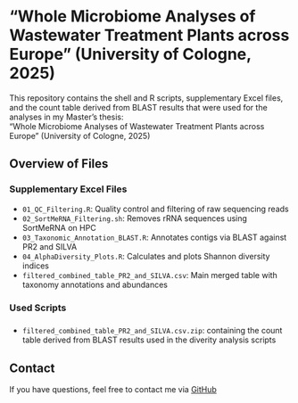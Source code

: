 # “Whole Microbiome Analyses of Wastewater Treatment Plants across Europe” (University of Cologne, 2025)

This repository contains the shell and R scripts, supplementary Excel files, and the count table derived from BLAST results that were used for the analyses in my Master’s thesis:  
“Whole Microbiome Analyses of Wastewater Treatment Plants across Europe” (University of Cologne, 2025)

## Overview of Files

### Supplementary Excel Files
- `01_QC_Filtering.R`: Quality control and filtering of raw sequencing reads
- `02_SortMeRNA_Filtering.sh`: Removes rRNA sequences using SortMeRNA on HPC
- `03_Taxonomic_Annotation_BLAST.R`: Annotates contigs via BLAST against PR2 and SILVA
- `04_AlphaDiversity_Plots.R`: Calculates and plots Shannon diversity indices
- `filtered_combined_table_PR2_and_SILVA.csv`: Main merged table with taxonomy annotations and abundances

### Used Scripts


###
- `filtered_combined_table_PR2_and_SILVA.csv.zip`: containing the count table derived from BLAST results used in the diverity analysis scripts

## Contact
If you have questions, feel free to contact me via [GitHub](https://github.com/NiklasNett)
